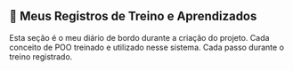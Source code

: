 ## 🚀 Meus Registros de Treino e Aprendizados

Esta seção é o meu diário de bordo durante a criação do projeto. Cada conceito de POO treinado e utilizado nesse sistema. Cada passo durante o treino registrado.
